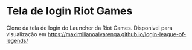 # Tela de login Riot Games 
Clone da tela de login do Launcher da Riot Games. Disponivel para visualização em https://maximilianoalvarenga.github.io/login-league-of-legends/ 
